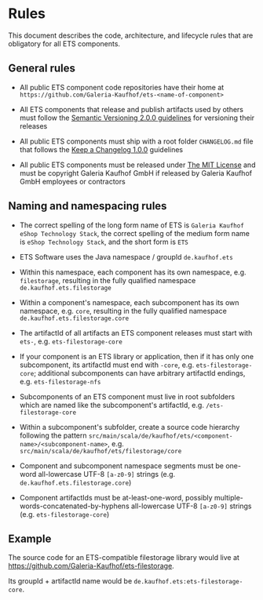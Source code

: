 # Rules

This document describes the code, architecture, and lifecycle rules that are obligatory for all ETS components.


## General rules

- All public ETS component code repositories have their home at `https://github.com/Galeria-Kaufhof/ets-<name-of-component>`

- All ETS components that release and publish artifacts used by others must follow the [Semantic Versioning 2.0.0 guidelines](https://semver.org/spec/v2.0.0.html) for versioning their releases

- All public ETS components must ship with a root folder `CHANGELOG.md` file that follows the [Keep a Changelog 1.0.0](https://keepachangelog.com/en/1.0.0/) guidelines

- All public ETS components must be released under [The MIT License](https://opensource.org/licenses/MIT) and must be copyright Galeria Kaufhof GmbH if released by Galeria Kaufhof GmbH employees or contractors


## Naming and namespacing rules

- The correct spelling of the long form name of ETS is `Galeria Kaufhof eShop Technology Stack`, the correct spelling of the medium form name is `eShop Technology Stack`, and the short form is `ETS`

- ETS Software uses the Java namespace / groupId `de.kaufhof.ets`

- Within this namespace, each component has its own namespace, e.g. `filestorage`, resulting in the fully qualified namespace `de.kaufhof.ets.filestorage` 

- Within a component's namespace, each subcomponent has its own namespace, e.g. `core`, resulting in the fully qualified namespace `de.kaufhof.ets.filestorage.core` 

- The artifactId of all artifacts an ETS component releases must start with `ets-`, e.g. `ets-filestorage-core`

- If your component is an ETS library or application, then if it has only one subcomponent, its artifactId must end with `-core`, e.g. `ets-filestorage-core`; additional subcomponents can have arbitrary artifactId endings, e.g. `ets-filestorage-nfs`

- Subcomponents of an ETS component must live in root subfolders which are named like the subcomponent's artifactId, e.g. `/ets-filestorage-core`

- Within a subcomponent's subfolder, create a source code hierarchy following the pattern `src/main/scala/de/kaufhof/ets/<component-name>/<subcomponent-name>`, e.g. `src/main/scala/de/kaufhof/ets/filestorage/core`

- Component and subcomponent namespace segments must be one-word all-lowercase UTF-8 `[a-z0-9]` strings (e.g. `de.kaufhof.ets.filestorage.core`)

- Component artifactIds must be at-least-one-word, possibly multiple-words-concatenated-by-hyphens all-lowercase UTF-8 `[a-z0-9]` strings (e.g. `ets-filestorage-core`)


## Example

The source code for an ETS-compatible filestorage library would live at https://github.com/Galeria-Kaufhof/ets-filestorage.

Its groupId + artifactId name would be `de.kaufhof.ets:ets-filestorage-core`.


